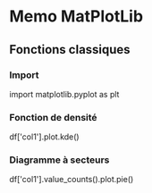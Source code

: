 # Memo MatPlotLib

## Fonctions classiques

### Import

import matplotlib.pyplot as plt

### Fonction de densité

df['col1'].plot.kde()

### Diagramme à secteurs

df['col1'].value_counts().plot.pie()
